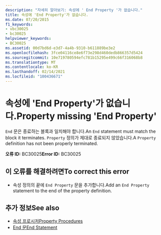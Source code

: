 ```yaml
---
description: "자세히 알아보기: 속성에 ' End Property '가 없습니다."
title: 속성에 'End Property'가 없습니다.
ms.date: 07/20/2015
f1_keywords:
- vbc30025
- bc30025
helpviewer_keywords:
- BC30025
ms.assetid: 00d7bd6d-e3d7-4a4b-9310-b611889be3e2
ms.openlocfilehash: 3fce04116ce8e6f73e298d460dedb866357d5424
ms.sourcegitcommit: 10e719780594efc781b15295e499c66f316068b8
ms.translationtype: MT
ms.contentlocale: ko-KR
ms.lasthandoff: 02/14/2021
ms.locfileid: "100436671"
---
```

# <a name="property-missing-end-property"></a><span data-ttu-id="059da-103">속성에 'End Property'가 없습니다.</span><span class="sxs-lookup"><span data-stu-id="059da-103">Property missing 'End Property'</span></span>

<span data-ttu-id="059da-104">`End` 문은 종료하는 블록과 일치해야 합니다.</span><span class="sxs-lookup"><span data-stu-id="059da-104">An `End` statement must match the block it terminates.</span></span> <span data-ttu-id="059da-105">`Property` 정의가 제대로 종료되지 않았습니다.</span><span class="sxs-lookup"><span data-stu-id="059da-105">A `Property` definition has not been properly terminated.</span></span>  
  
 <span data-ttu-id="059da-106">**오류 ID:** BC30025</span><span class="sxs-lookup"><span data-stu-id="059da-106">**Error ID:** BC30025</span></span>  
  
## <a name="to-correct-this-error"></a><span data-ttu-id="059da-107">이 오류를 해결하려면</span><span class="sxs-lookup"><span data-stu-id="059da-107">To correct this error</span></span>  
  
- <span data-ttu-id="059da-108">속성 정의의 끝에 `End Property` 문을 추가합니다.</span><span class="sxs-lookup"><span data-stu-id="059da-108">Add an `End Property` statement to the end of the property definition.</span></span>  
  
## <a name="see-also"></a><span data-ttu-id="059da-109">추가 정보</span><span class="sxs-lookup"><span data-stu-id="059da-109">See also</span></span>

- [<span data-ttu-id="059da-110">속성 프로시저</span><span class="sxs-lookup"><span data-stu-id="059da-110">Property Procedures</span></span>](../programming-guide/language-features/procedures/property-procedures.md)
- [<span data-ttu-id="059da-111">End 문</span><span class="sxs-lookup"><span data-stu-id="059da-111">End Statement</span></span>](../language-reference/statements/end-statement.md)
